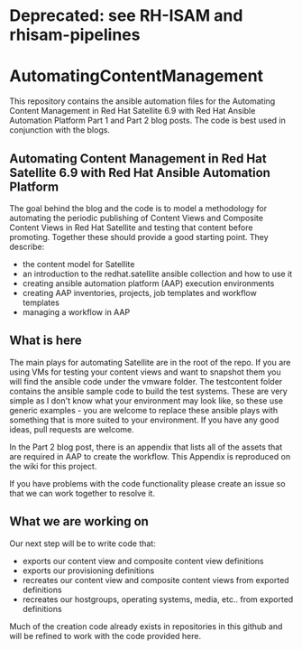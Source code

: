 # Deprecated: see RH-ISAM and rhisam-pipelines


# AutomatingContentManagement

This repository contains the ansible automation files for the Automating Content Management in Red Hat Satellite 6.9 with Red Hat Ansible Automation Platform Part 1 and Part 2 blog posts. The code is best used in conjunction with the blogs. 

## Automating Content Management in Red Hat Satellite 6.9 with Red Hat Ansible Automation Platform

The goal behind the blog and the code is to model a methodology for automating the periodic publishing of Content Views and Composite Content Views in Red Hat Satellite and testing that content before promoting. Together these should provide a good starting point. They describe:

- the content model for Satellite
- an introduction to the redhat.satellite ansible collection and how to use it
- creating ansible automation platform (AAP) execution environments
- creating AAP inventories, projects, job templates and workflow templates
- managing a workflow in AAP

## What is here

The main plays for automating Satellite are in the root of the repo. If you are using VMs for testing your content views and want to snapshot them you will find the ansible code under the vmware folder. The testcontent folder contains the ansible sample code to build the test systems. These are very simple as I don't know what your environment may look like, so these use generic examples - you are welcome to replace these ansible plays with something that is more suited to your environment. If you have any good ideas, pull requests are welcome.

In the Part 2 blog post, there is an appendix that lists all of the assets that are required in AAP to create the workflow. This Appendix is reproduced on the wiki for this project.

If you have problems with the code functionality please create an issue so that we can work together to resolve it.


## What we are working on

Our next step will be to write code that:
- exports our content view and composite content view definitions 
- exports our provisioning definitions 
- recreates our content view and composite content views from exported definitions
- recreates our hostgroups, operating systems, media, etc.. from exported definitions

Much of the creation code already exists in repositories in this github and will be refined to work with the code provided here.
